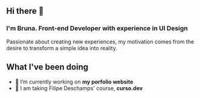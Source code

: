 ## Hi there 👋

### I'm Bruna. Front-end Developer with experience in UI Design

Passionate about creating new experiences, my motivation comes from the desire to transform a simple idea into reality.

## What I've been doing

- 🔭 I’m currently working on **my porfolio website**
- 🌱 I am taking Filipe Deschamps' course, **curso.dev**

<!--
**brunaboeger/brunaboeger** is a ✨ _special_ ✨ repository because its `README.md` (this file) appears on your GitHub profile.

Here are some ideas to get you started:

- 🔭 I’m currently working on ...
- 🌱 I’m currently learning ...
- 👯 I’m looking to collaborate on ...
- 🤔 I’m looking for help with ...
- 💬 Ask me about ...
- 📫 How to reach me: ...
- 😄 Pronouns: ...
- ⚡ Fun fact: ...
-->
